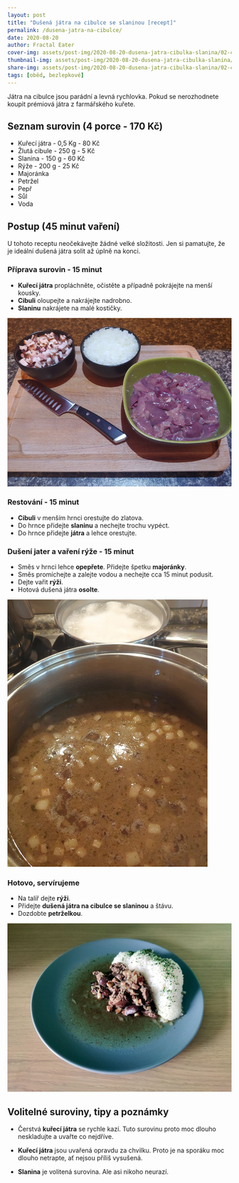 ```yaml
---
layout: post
title: "Dušená játra na cibulce se slaninou [recept]"
permalink: /dusena-jatra-na-cibulce/
date: 2020-08-20
author: Fractal Eater
cover-img: assets/post-img/2020-08-20-dusena-jatra-cibulka-slanina/02-cover-jatra-na-cibulce.jpg
thumbnail-img: assets/post-img/2020-08-20-dusena-jatra-cibulka-slanina/01-thumb-jatra-na-cibulce.jpg
share-img: assets/post-img/2020-08-20-dusena-jatra-cibulka-slanina/02-cover-jatra-na-cibulce.jpg
tags: [oběd, bezlepkové]
---
```


Játra na cibulce jsou parádní a levná rychlovka. Pokud se nerozhodnete koupit prémiová játra z farmářského kuřete.

## Seznam surovin (4 porce - 170 Kč)

* Kuřecí játra - 0,5 Kg - 80 Kč
* Žlutá cibule - 250 g - 5 Kč
* Slanina - 150 g - 60 Kč
* Rýže - 200 g - 25 Kč
* Majoránka
* Petržel
* Pepř
* Sůl
* Voda

## Postup (45 minut vaření)

U tohoto receptu neočekávejte žádné velké složitosti. Jen si pamatujte, že je ideální dušená játra solit až úplně na konci.

### Příprava surovin - 15 minut

* **Kuřecí játra** propláchněte, očistěte a případně pokrájejte na menší kousky.
* **Cibuli** oloupejte a nakrájejte nadrobno.
* **Slaninu** nakrájete na malé kostičky.

![Příprava surovin](../assets/post-img/2020-08-20-dusena-jatra-cibulka-slanina/priprava.jpg "Příprava surovin")

### Restování - 15 minut  

* **Cibuli** v menším hrnci orestujte do zlatova.
* Do hrnce přidejte **slaninu** a nechejte trochu vypéct.
* Do hrnce přidejte **játra** a lehce orestujte.

### Dušení jater a vaření rýže - 15 minut

* Směs v hrnci lehce **opepřete**. Přidejte špetku **majoránky**.
* Směs promíchejte a zalejte vodou a nechejte cca 15 minut podusit.
* Dejte vařit **rýži**.
* Hotová dušená játra **osolte**.

![Vaření](../assets/post-img/2020-08-20-dusena-jatra-cibulka-slanina/vareni.jpg "Vaření")

### Hotovo, servírujeme

* Na talíř dejte **rýži**.
* Přidejte **dušená játra na cibulce se slaninou** a štávu.
* Dozdobte **petrželkou**.

![Dušená játra na cibulce se slaninou](../assets/post-img/2020-08-20-dusena-jatra-cibulka-slanina/jatra-na-cibulce.jpg "Dušená játra na cibulce se slaninou")

## Volitelné suroviny, tipy a poznámky

* Čerstvá **kuřecí játra** se rychle kazí. Tuto surovinu proto moc dlouho neskladujte a uvařte co nejdříve.

* **Kuřecí játra** jsou uvařená opravdu za chvilku. Proto je na sporáku moc dlouho netrapte, ať nejsou příliš vysušená.

* **Slanina** je volitená surovina. Ale asi nikoho neurazí.
